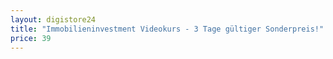 ```yaml
---
layout: digistore24
title: "Immobilieninvestment Videokurs - 3 Tage gültiger Sonderpreis!"
price: 39
---
```

